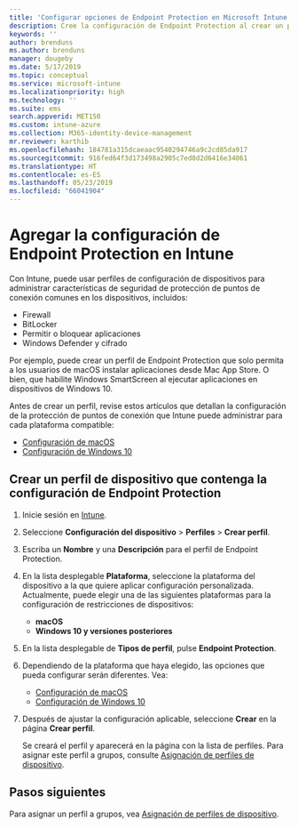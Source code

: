 ```yaml
---
title: 'Configurar opciones de Endpoint Protection en Microsoft Intune: Azure | Microsoft Docs'
description: Cree la configuración de Endpoint Protection al crear un perfil de dispositivo de macOS o Windows 10 en Microsoft Intune.
keywords: ''
author: brenduns
ms.author: brenduns
manager: dougeby
ms.date: 5/17/2019
ms.topic: conceptual
ms.service: microsoft-intune
ms.localizationpriority: high
ms.technology: ''
ms.suite: ems
search.appverid: MET150
ms.custom: intune-azure
ms.collection: M365-identity-device-management
mr.reviewer: karthib
ms.openlocfilehash: 184781a315dcaeaac9540294746a9c2cd85da917
ms.sourcegitcommit: 916fed64f3d173498a2905c7ed8d2d6416e34061
ms.translationtype: HT
ms.contentlocale: es-ES
ms.lasthandoff: 05/23/2019
ms.locfileid: "66041904"
---
```

# <a name="add-endpoint-protection-settings-in-intune"></a>Agregar la configuración de Endpoint Protection en Intune

Con Intune, puede usar perfiles de configuración de dispositivos para administrar características de seguridad de protección de puntos de conexión comunes en los dispositivos, incluidos:
- Firewall 
- BitLocker
- Permitir o bloquear aplicaciones  
- Windows Defender y cifrado

Por ejemplo, puede crear un perfil de Endpoint Protection que solo permita a los usuarios de macOS instalar aplicaciones desde Mac App Store. O bien, que habilite Windows SmartScreen al ejecutar aplicaciones en dispositivos de Windows 10.

Antes de crear un perfil, revise estos artículos que detallan la configuración de la protección de puntos de conexión que Intune puede administrar para cada plataforma compatible: 
   - [Configuración de macOS](endpoint-protection-macos.md)
   - [Configuración de Windows 10](endpoint-protection-windows-10.md)

## <a name="create-a-device-profile-containing-endpoint-protection-settings"></a>Crear un perfil de dispositivo que contenga la configuración de Endpoint Protection

1. Inicie sesión en [Intune](https://go.microsoft.com/fwlink/?linkid=20909).
3. Seleccione **Configuración del dispositivo** > **Perfiles** > **Crear perfil**.
4. Escriba un **Nombre** y una **Descripción** para el perfil de Endpoint Protection.
5. En la lista desplegable **Plataforma**, seleccione la plataforma del dispositivo a la que quiere aplicar configuración personalizada. Actualmente, puede elegir una de las siguientes plataformas para la configuración de restricciones de dispositivos:
   - **macOS**
   - **Windows 10 y versiones posteriores**
6. En la lista desplegable de **Tipos de perfil**, pulse **Endpoint Protection**. 
7. Dependiendo de la plataforma que haya elegido, las opciones que pueda configurar serán diferentes. Vea:
   - [Configuración de macOS](endpoint-protection-macos.md)
   - [Configuración de Windows 10](endpoint-protection-windows-10.md)  

8. Después de ajustar la configuración aplicable, seleccione **Crear** en la página **Crear perfil**.

   Se creará el perfil y aparecerá en la página con la lista de perfiles. Para asignar este perfil a grupos, consulte [Asignación de perfiles de dispositivo](device-profile-assign.md).


## <a name="next-steps"></a>Pasos siguientes  

Para asignar un perfil a grupos, vea [Asignación de perfiles de dispositivo](device-profile-assign.md).
